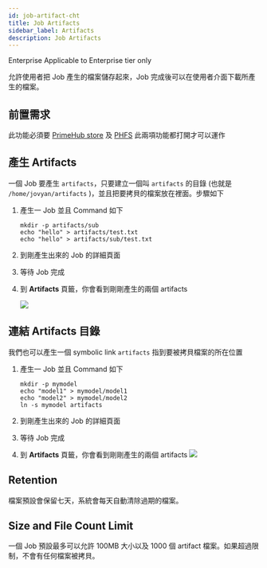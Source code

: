 ```yaml
---
id: job-artifact-cht
title: Job Artifacts
sidebar_label: Artifacts
description: Job Artifacts
---
```


<div class="ee-only tooltip">Enterprise
  <span class="tooltiptext">Applicable to Enterprise tier only</span>
</div>

允許使用者把 Job 產生的檔案儲存起來，Job 完成後可以在使用者介面下載所產生的檔案。

## 前置需求

此功能必須要 [PrimeHub store](../design/primehub-store) 及 [PHFS](../design/phfs) 此兩項功能都打開才可以運作

## 產生 Artifacts

一個 Job 要產生 `artifacts`，只要建立一個叫 `artifacts` 的目錄 (也就是 `/home/jovyan/artifacts` )，並且把要拷貝的檔案放在裡面。步驟如下

1. 產生一 Job 並且 Command 如下

    ```
    mkdir -p artifacts/sub
    echo "hello" > artifacts/test.txt
    echo "hello" > artifacts/sub/test.txt
    ```

1. 到剛產生出來的 Job 的詳細頁面
1. 等待 Job 完成
1. 到 **Artifacts** 頁籤，你會看到剛剛產生的兩個 artifacts

   ![](assets/jartifact_folder.png)

## 連結 Artifacts 目錄

我們也可以產生一個 symbolic link `artifacts` 指到要被拷貝檔案的所在位置

1. 產生一 Job 並且 Command 如下

    ```
    mkdir -p mymodel
    echo "model1" > mymodel/model1
    echo "model2" > mymodel/model2
    ln -s mymodel artifacts
    ```

1. 到剛產生出來的 Job 的詳細頁面
1. 等待 Job 完成
1. 到 **Artifacts** 頁籤，你會看到剛剛產生的兩個 artifacts
   ![](assets/jartifact_link.png)

## Retention

檔案預設會保留七天，系統會每天自動清除過期的檔案。

## Size and File Count Limit

一個 Job 預設最多可以允許 100MB 大小以及 1000 個 artifact 檔案。如果超過限制，不會有任何檔案被拷貝。
